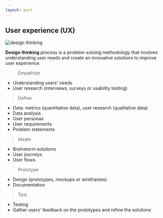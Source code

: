 ```yaml
---
layout: post
---
```


## User experience (UX)
![design thinking](https://github.com/cshiyun/cshiyun.github.io/assets/48885389/50c9ee69-bf25-4864-bf48-faa9b766ddca)

<b>Design thinking</b> process is a problem-solving methodology that involves understanding user needs and create an innovative solutions to improve user experience.

> Empathize

- Understanding users' needs
- User research (interviews, surveys or usability testing)

> Define

- Data: metrics (quantitative data), user research (qualitative data)
- Data analysis 
- User personas
- User requirements
- Problem statements

> Ideate

- Brainstorm solutions
- User journeys
- User flows

> Prototype

- Design (prototypes, mockups or wireframes)
- Documentation

> Test

- Testing
- Gather users' feedback on the prototypes and refine the solutions







